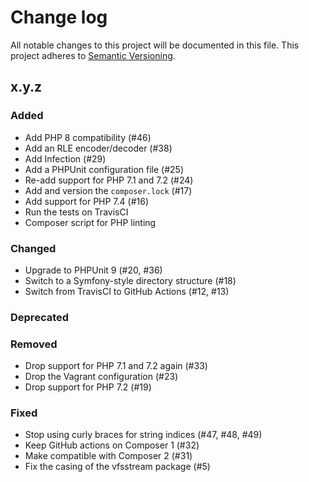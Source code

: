 # Change log

All notable changes to this project will be documented in this file.
This project adheres to [Semantic Versioning](https://semver.org/).

## x.y.z

### Added
- Add PHP 8 compatibility (#46)
- Add an RLE encoder/decoder (#38)
- Add Infection (#29)
- Add a PHPUnit configuration file (#25)
- Re-add support for PHP 7.1 and 7.2 (#24)
- Add and version the `composer.lock` (#17)
- Add support for PHP 7.4 (#16)
- Run the tests on TravisCI
- Composer script for PHP linting

### Changed
- Upgrade to PHPUnit 9 (#20, #36)
- Switch to a Symfony-style directory structure (#18)
- Switch from TravisCI to GitHub Actions (#12, #13)

### Deprecated

### Removed
- Drop support for PHP 7.1 and 7.2 again (#33)
- Drop the Vagrant configuration (#23)
- Drop support for PHP 7.2 (#19)

### Fixed
- Stop using curly braces for string indices (#47, #48, #49)
- Keep GitHub actions on Composer 1 (#32)
- Make compatible with Composer 2 (#31)
- Fix the casing of the vfsstream package (#5)
